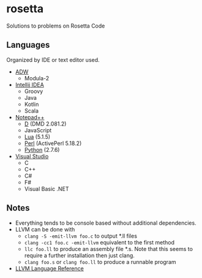# rosetta
Solutions to problems on Rosetta Code

## Languages
Organized by IDE or text editor used.
* [ADW](https://www.modula2.org/adwm2/)
    * Modula-2
* [Intellij IDEA](https://www.jetbrains.com/idea/)
    * Groovy
    * Java
    * Kotlin
    * Scala
* [Notepad++](https://notepad-plus-plus.org/)
    * [D](https://dlang.org/) (DMD 2.081.2)
    * JavaScript
    * [Lua](https://www.lua.org/) (5.1.5)
    * [Perl](https://www.perl.org/) (ActivePerl 5.18.2)
    * [Python](https://www.python.org/) (2.7.6)
* [Visual Studio](https://visualstudio.microsoft.com/vs/)
    * C
    * C++
    * C#
    * F#
    * Visual Basic .NET

## Notes
* Everything tends to be console based without additional dependencies.
* LLVM can be done with
    * `clang -S -emit-llvm foo.c` to output *.ll files
    * `clang -cc1 foo.c -emit-llvm` equivalent to the first method
    * `llc foo.ll` to produce an assembly file *.s. Note that this seems to require a further installation then just clang.
    * `clang foo.s` or `clang foo.ll` to produce a runnable program
* [LLVM Language Reference](https://llvm.org/docs/LangRef.html)
